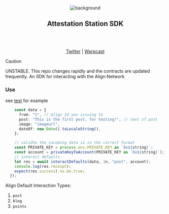 <div align="center">

![background](https://github.com/AlignNetwork/align-sdk/assets/61569650/ad422cba-e273-4c98-ad6c-31766209f1a2)

</div>

<h2 align="center">Attestation Station SDK</h2>
<br />
<p align="center">

<br/>
<a href="https://twitter.com/align_network">Twitter</a> | 
<a href="https://warpcast.com/~/channel/align">Warpcast</a>

> [!CAUTION]
> UNSTABLE. This repo changes rapidly and the contracts are updated frequently.
> An SDK for interacting with the Align Network

### Use

see [test](/tests) for example

```typescript
    const data = {
      from: "1", // Align Id you issuing to
      post: "This is the first post, for testing!", // text of post
      image: "imageurl",
      dateOf: new Date().toLocaleString(),
    };

    // validte the incoming data is in the correct format
    const PRIVATE_KEY = process.env.PRIVATE_KEY as `0x${string}`;
    const account = privateKeyToAccount(PRIVATE_KEY as `0x${string}`);
    // interact defaults
    let res = await interactDefaults(data, 1n, "post", account);
    console.log(res.receipt);
    expect(res.success).to.be.true;
  });
```

Align Default Interaction Types:

1. `post`
2. `blog`
3. `points`
